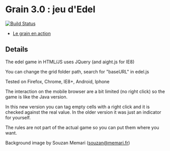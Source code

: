 Grain 3.0 : jeu d'Edel
======================

[![Build Status](https://travis-ci.org/InriaMecsci/edel.png?branch=master)](https://travis-ci.org/InriaMecsci/edel)

* [Le grain en action](http://inriamecsci.github.com/#!/grains/edel)

## Details

The edel game in HTML/JS uses JQuery (and aight.js for IE8)

You can change the grid folder path, search for "baseURL" in edel.js

Tested on Firefox, Chrome, IE8+, Android, Iphone

The interaction on the mobile browser are a bit limited (no right click) so the game is like the Java version.

In this new version you can tag empty cells with a right click and it is checked against the real value. In the older version it was just an indicator for yourself.

The rules are not part of the actual game so you can put them where you want.

Background image by Souzan Memari (souzan@memari.fr)